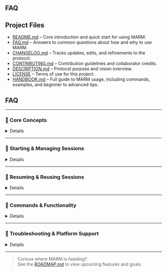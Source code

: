 ## FAQ

## Project Files

- [README.md](README.md) – Core introduction and quick start for using MARM.  
- [FAQ.md](FAQ.md) – Answers to common questions about how and why to use MARM.  
- [CHANGELOG.md](CHANGELOG.md) – Tracks updates, edits, and refinements to the protocol.  
- [CONTRIBUTING.md](CONTRIBUTING.md) – Contribution guidelines and collaborator credits.  
- [DESCRIPTION.md](DESCRIPTION.md) – Protocol purpose and vision overview.  
- [LICENSE](LICENSE) – Terms of use for this project.
- [HANDBOOK.md](HANDBOOK.md) – Full guide to MARM usage, including commands, examples, and beginner to advanced tips.
  
## FAQ

---

### 🔹 Core Concepts
<details>

**Q: Why does MARM rely on manual steps and user-controlled commands?**  
A: MARM is designed for **transparency**, **control**, and **cross-platform stability**. Manual commands like `/log` and `/compile` ensure users decide **what gets remembered and when**. This avoids hidden automation, reduces drift, and makes MARM consistent—even when AI memory features vary or fail.

**Q: Does MARM claim to fix hallucinations or eliminate memory loss?**  
A: No. MARM is **not a backend patch** or model-level override. It’s a **user-side protocol** built from structured prompting, manual session logging, and reseed logic. While many users report fewer hallucinations and more stable responses, MARM does **not claim to "fix" or "eliminate"** these issues—only to help **mitigate** their impact through guided structure and intentional interaction.

**Q: What’s new in MARM v1.2?**  
A: MARM v1.2 promotes session relay tools—`/compile`, **reseeding**, and **structured log enforcement**—as core protocol features. These tools are now standard for managing session continuity.
</details>

---

### 🔹 Starting & Managing Sessions
<details>

**Q: How do I start a new session with MARM?**  
A: Use the `/start marm` command to activate **memory and accuracy layers** for your session.

**Q: How do I name or rename a session?**  
A: Use `/log [SessionName]` (e.g., `/log SessionA`). To rename, just repeat the command with a new name.

**Q: What happens if I don’t name a session?**  
A: MARM will assign a **default session name** (e.g., “Session”) until you specify one.

**Q: What if I forget to log context or name a session?**  
A: MARM continues using the default session. You can log or rename at **any time** with `/log [SessionName]`.

**Q: How often or when should I log context using the `/log` command?**  
A: Use `/log` at the start of any **new topic, project, or session**. Log again after **major decisions**, **breakthroughs**, or pivots. For long threads, logging every few steps improves clarity and makes summaries more effective.
</details>

---

### 🔹 Resuming & Reusing Sessions
<details>

**Q: How do I resume or continue a previous session?**  
A: Because session memory doesn’t persist across chats, use `/compile` to summarize your logs. Then paste the **reseed block** into a new session alongside `/start marm` and `/log`.

**Q: What is a reseed prompt?**  
A: After running `/compile`, MARM generates a **paste-ready context block**. Use it to restore state in a new chat or LLM session.
</details>

---

### 🔹 Commands & Functionality
<details>
  
**Q: What does the `/compile` command do?**  
A: It creates a **one-line-per-entry digest** of your session logs. You can filter output using `--fields=Intent,Outcome`. This helps **recap session history** and supports reseeding.

**Q: What if I mess up a `/log` entry?**  
A: MARM automatically **checks formatting**. If a field is missing (like today’s date) or malformed, it will **prompt you to fix it** or auto-suggest corrections.

**Q: Can I see the reasoning behind a response?**  
A: Yes. Use `/show reasoning` to reveal the AI’s **logic chain** behind its most recent answer.
</details>
  
---

### 🔹 Troubleshooting & Platform Support
<details>
  
**Q: What should I do if the session gets too long or starts to lose context?**  
A: Use `/log` to checkpoint your current session, then `/compile` to create a **summary**. This keeps your place and reduces drift when continuing later.

**Q: Does MARM work with all AI platforms?**  
A: Yes. MARM is **platform-agnostic**. with core tools like `/log` and `/compile` work consistently everywhere.
</details>

---

> Curious where MARM is heading?  
> See the [ROADMAP.md](ROADMAP.md) to view upcoming features and goals.

